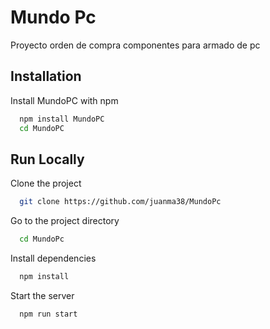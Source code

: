 # Mundo Pc

Proyecto orden de compra componentes para armado de pc



## Installation

Install MundoPC with npm

```bash
  npm install MundoPC
  cd MundoPC
```
    
## Run Locally

Clone the project

```bash
  git clone https://github.com/juanma38/MundoPc
```

Go to the project directory

```bash
  cd MundoPc
```

Install dependencies

```bash
  npm install
```

Start the server

```bash
  npm run start
```

  
